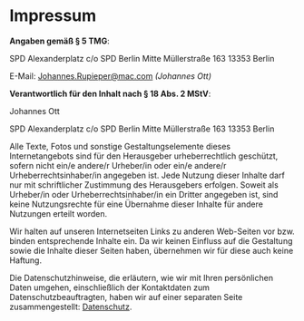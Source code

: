 # Impressum

**Angaben gemäß § 5 TMG**:

SPD Alexanderplatz 
c/o SPD Berlin Mitte Müllerstraße 163 13353 Berlin

E-Mail: Johannes.Rupieper@mac.com *(Johannes Ott)*

**Verantwortlich für den Inhalt nach § 18 Abs. 2 MStV**:

Johannes Ott

SPD Alexanderplatz c/o SPD Berlin Mitte Müllerstraße 163 13353 Berlin

Alle Texte, Fotos und sonstige Gestaltungselemente dieses Internetangebots sind für den Herausgeber urheberrechtlich geschützt, sofern nicht ein/e andere/r Urheber/in oder ein/e andere/r Urheberrechtsinhaber/in angegeben ist. Jede Nutzung dieser Inhalte darf nur mit schriftlicher Zustimmung des Herausgebers erfolgen. Soweit als Urheber/in oder Urheberrechtsinhaber/in ein Dritter angegeben ist, sind keine Nutzungsrechte für eine Übernahme dieser Inhalte für andere Nutzungen erteilt worden.

Wir halten auf unseren Internetseiten Links zu anderen Web-Seiten vor bzw. binden entsprechende Inhalte ein. Da wir keinen Einfluss auf die Gestaltung sowie die Inhalte dieser Seiten haben, übernehmen wir für diese auch keine Haftung.

Die Datenschutzhinweise, die erläutern, wie wir mit Ihren persönlichen Daten umgehen, einschließlich der Kontaktdaten zum Datenschutzbeauftragten, haben wir auf einer separaten Seite zusammengestellt: [Datenschutz](/docs/datenschutz).